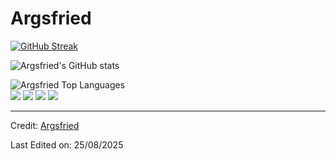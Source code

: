 <h1>Argsfried</h1>

[![GitHub Streak](https://streak-stats.demolab.com/?user=Argsfried&theme=dark)](https://git.io/streak-stats)
<br />

![Argsfried's GitHub stats](https://github-readme-stats.vercel.app/api?username=Argsfried&theme=dark&show_icons=true&include_all_commits=true)

<img src="https://github-readme-stats.vercel.app/api/top-langs/?username=Argsfried&layout=compact&theme=dark&bg_color=0A0A0A" alt="Argsfried Top Languages"/>

<br>
<div> 
  <a href="" target="_blank"><img src="https://img.shields.io/badge/-Instagram-%23333?style=for-the-badge&logo=instagram&logoColor=white" target="_blank"></a>
  <a href="" target="_blank"><img src="https://img.shields.io/badge/Facebook-%23333?style=for-the-badge&logo=facebook&logoColor=white" target="_blank"></a>
  <a href="" target="_blank"><img src="https://img.shields.io/badge/X-%23333?style=for-the-badge&logo=twitter&logoColor=white" target="_blank"></a> 
  <a href = "mailto:argsfried@gmail.com"><img src="https://img.shields.io/badge/-Gmail-%23333?style=for-the-badge&logo=gmail&logoColor=white" target="_blank"></a>
</div>

-----
Credit: [Argsfried](https://github.com/Argsfried)

Last Edited on: 25/08/2025

<!--
**Argsfried/Argsfried** is a ✨ _special_ ✨ repository because its `README.md` (this file) appears on your GitHub profile.

Here are some ideas to get you started:

- 🔭 I’m currently working on ...
- 🌱 I’m currently learning ...
- 👯 I’m looking to collaborate on ...
- 🤔 I’m looking for help with ...
- 💬 Ask me about ...
- 📫 How to reach me: ...
- 😄 Pronouns: ...
- ⚡ Fun fact: ...
-->
